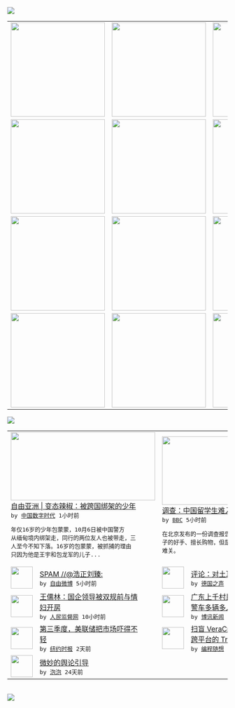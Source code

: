 

<a href="https://github.com/greatfire/z/raw/master/FreeBrowser.apk"><img src="https://raw.githubusercontent.com/greatfire/wiki/master/x/header.png" /></a><table><tr><td width="262" align="center" valign="center"><a href="https://github.com/greatfire/wiki/wiki/nyt" title="纽约时报中文网 国际纵览"><img src="https://raw.githubusercontent.com/greatfire/wiki/master/x/nyt_flag.png" width="215"/></a></td><td width="262" align="center" valign="center"><a href="https://github.com/greatfire/wiki/wiki/dw" title=""><img src="https://raw.githubusercontent.com/greatfire/wiki/master/x/dw_flag.png" width="215"/></a></td><td width="262" align="center" valign="center"><a href="https://github.com/greatfire/wiki/wiki/rmjd" title=""><img src="https://raw.githubusercontent.com/greatfire/wiki/master/x/rmjd_flag.png" width="215"/></a></td></tr><tr><td width="262" align="center" valign="center"><a href="https://github.com/paopaonetizen/website" title="泡泡 - 未经审查的互联网信息"><img src="https://raw.githubusercontent.com/greatfire/wiki/master/x/pp_flag.png" width="215"/></a></td><td width="262" align="center" valign="center"><a href="https://github.com/getlantern/mirror" title="以及自由微博和GreatFire.org官方中文论坛"><img src="https://raw.githubusercontent.com/greatfire/wiki/master/x/lantern_flag.png" width="215"/></a></td><td width="262" align="center" valign="center"><a href="https://github.com/cdtmirrors/m/" title=""><img src="https://raw.githubusercontent.com/greatfire/wiki/master/x/cdt_flag.png" width="215"/></a></td></tr><tr><td width="262" align="center" valign="center"><a href="https://github.com/program-think/blog" title="编程随想的博客"><img src="https://raw.githubusercontent.com/greatfire/wiki/master/x/pt_flag.png" width="215"/></a></td><td width="262" align="center" valign="center"><a href="https://github.com/greatfire/wiki/wiki/bbc" title=""><img src="https://raw.githubusercontent.com/greatfire/wiki/master/x/bbc_flag.png" width="215"/></a></td><td width="262" align="center" valign="center"><a href="https://github.com/freeweibo/s" title="自由微博 - 匿名和不受屏蔽的新浪微博搜索"><img src="https://raw.githubusercontent.com/greatfire/wiki/master/x/fw_flag.png" width="215"/></a></td></tr><tr><td width="262" align="center" valign="center"><a href="https://github.com/greatfire/wiki/wiki/google" title=""><img src="https://raw.githubusercontent.com/greatfire/wiki/master/x/google_flag.png" width="215"/></a></td><td width="262" align="center" valign="center"><a href="https://github.com/bxnews/boxun" title=""><img src="https://raw.githubusercontent.com/greatfire/wiki/master/x/bx_flag.png" width="215"/></a></td><td width="262" align="center" valign="center"><a href="https://github.com/greatfire/wiki/wiki/open-source" title="欢迎访问GreatFire.org开发者项目网站"><img src="https://raw.githubusercontent.com/greatfire/wiki/master/x/open-source_flag.png" width="215"/></a></td></tr></table><img src="https://raw.githubusercontent.com/greatfire/wiki/master/x/newsfeed text.png" /><table cols="4"><tr><td colspan="2" width="380"><a href="http://feedproxy.google.com/~r/chinadigitaltimes/IyPt/~3/XvQZG56hc4w/"><img src="http://chinadigitaltimes.net/chinese/files/2015/10/9b6cce6f-9c31-4694-9e29-88e8d16e1ed3.jpeg" width="330" height="156"/></a></br><a href="http://feedproxy.google.com/~r/chinadigitaltimes/IyPt/~3/XvQZG56hc4w/">自由亚洲 | 变态辣椒：被跨国绑架的少年</a></br><kbd> by <a href="http://chinadigitaltimes.net/chinese/">中国数字时代</a> 1小时前 </kbd></br><pre>年仅16岁的少年包蒙蒙，10月6日被中国警方<br/>从缅甸境内绑架走，同行的两位友人也被带走，三<br/>人至今不知下落。16岁的包蒙蒙，被抓捕的理由<br/>只因为他是王宇和包龙军的儿子...</pre></td><td colspan="2" width="380"><a href="http://www.bbc.com/zhongwen/simp/uk/2015/10/151011_china_students_overseas_survey"><img src="http://ichef.bbci.co.uk/news/ws/106/amz/worldservice/live/assets/images/2015/01/16/150116133331_11_304x171_bbc_nocredit.jpg" width="330" height="156"/></a></br><a href="http://www.bbc.com/zhongwen/simp/uk/2015/10/151011_china_students_overseas_survey">调查：中国留学生难入当地“朋友圈”</a></br><kbd> by <a href="http://www.bbc.co.uk/zhongwen/simp">BBC</a> 5小时前 </kbd></br><pre>在北京发布的一份调查报告称，中国留学生是过日<br/>子的好手、擅长购物，但是，人际交往仍然是最大<br/>难关。</pre></td></tr><tr><td><img src="http://ww2.sinaimg.cn/large/763fb12bgw1ewxmlufx6nj20hs0fj401.jpg" width="50" height="50"/></td><td width="280"><a href="https://freeweibo.com/weibo/3896909422900914">SPAM //@浩正刘臻:</a></br><kbd> by <a href="https://freeweibo.com/">自由微博</a> 5小时前 </kbd></td><td><img src="http://www.dw.com/image/0,,18775185_302,00.jpg" width="50" height="50"/></td><td width="280"><a href="http://dw.com/p/1GmQ1?maca=chi-GK-text-greatfire-all-chinese-15625-xml-mrss">评论：对土耳其的袭击</a></br><kbd> by <a href="http://dw.de">德国之声</a> 6小时前 </kbd></td></tr><tr><td><img src="http://www.rmjdw.com/uploads/allimg/151011/10555042U-0.jpg" width="50" height="50"/></td><td width="280"><a href="http://www.rmjdw.com//jiaodianwangtan/20151011/15216.html">王儒林：国企领导被双规前与情<br/>妇开房 </a></br><kbd> by <a href="http://www.rmjdw.com/">人民监督网</a> 10小时前 </kbd></td><td><img src="https://raw.githubusercontent.com/greatfire/wiki/master/x/bx_logo.png" width="50" height="50"/></td><td width="280"><a href="http://www.boxun.com/news/gb/china/2015/10/201510110217.shtml">广东上千村民与警激烈冲突焚烧<br/>警车多辆多人受伤请看博...</a></br><kbd> by <a href="http://www.boxun.com">博讯新闻</a> 1天前 </kbd></td></tr><tr><td><img src="https://raw.githubusercontent.com/greatfire/wiki/master/x/nyt_logo.png" width="50" height="50"/></td><td width="280"><a href="https://d3qlz4p8smvoli.cloudfront.net/business/20151010/c10quarter/">第三季度，美联储把市场吓得不<br/>轻</a></br><kbd> by <a href="http://m.cn.nytimes.com/">纽约时报</a> 2天前 </kbd></td><td><img src="http://lh6.googleusercontent.com/VILcwWDdxVVlCVyVdRDVs_W3B-pPkkmPINa8BCA4DXfKyX24uZhBxRaLpYKsVD-OpppzectxcG_bdYf7t9v-qWq9MrlxArRn76sX3nFE9cA0UHdEo6IZzJ4jfOIZ8L2rlHRLQVhKQg" width="50" height="50"/></td><td width="280"><a href="http://feedproxy.google.com/~r/programthink/~3/qekdXUBbBmg/VeraCrypt.html">扫盲 VeraCrypt——<br/>跨平台的 TrueCr...</a></br><kbd> by <a href="http://program-think.blogspot.com">编程随想</a> 2天前 </kbd></td></tr><tr><td><img src="https://raw.githubusercontent.com/greatfire/wiki/master/x/pp_logo.png" width="50" height="50"/></td><td width="280"><a href="https://pao-pao.net/article/626">微妙的舆论引导</a></br><kbd> by <a href="https://pao-pao.net">泡泡</a> 24天前 </kbd></td></table></br><a href="https://github.com/greatfire/z/raw/master/FreeBrowser.apk"><img src="https://raw.githubusercontent.com/greatfire/wiki/master/x/download app.png" /></a>